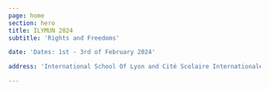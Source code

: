 ```yaml
---
page: home
section: hero
title: ILYMUN 2024
subtitle: 'Rights and Freedoms'

date: 'Dates: 1st - 3rd of February 2024'

address: 'International School Of Lyon and Cité Scolaire Internationale, France'

---
```

